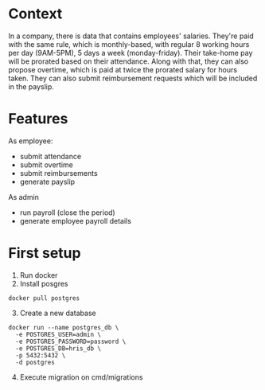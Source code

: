 # Context

In a company, there is data that contains employees' salaries. They're paid with the same rule, which is monthly-based, with regular 8 working hours per day (9AM-5PM), 5 days a week (monday-friday). Their take-home pay will be prorated based on their attendance. Along with that, they can also propose overtime, which is paid at twice the prorated salary for hours taken. They can also submit reimbursement requests which will be included in the payslip.

# Features

As employee:
- submit attendance
- submit overtime
- submit reimbursements
- generate payslip

As admin
- run payroll (close the period)
- generate employee payroll details

# First setup
1. Run docker
2. Install posgres
```
docker pull postgres
```
3. Create a new database
```
docker run --name postgres_db \
  -e POSTGRES_USER=admin \
  -e POSTGRES_PASSWORD=password \
  -e POSTGRES_DB=hris_db \
  -p 5432:5432 \
  -d postgres
```
4. Execute migration on cmd/migrations